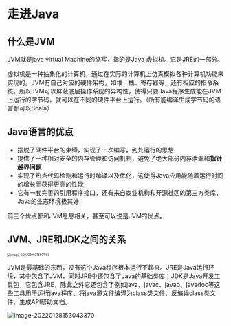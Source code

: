 # 走进Java

## 什么是JVM

JVM就是java virtual Machine的缩写，指的是Java 虚拟机。它是JRE的一部分。

虚拟机是一种抽象化的计算机，通过在实际的计算机上仿真模拟各种计算机功能来实现的。JVM有自己对应的硬件架构，如堆、栈、寄存器等，还有相应的指令系统。所以JVM可以屏蔽底层操作系统的异构性，使得只要Java程序生成能在JVM上运行的字节码，就可以在不同的硬件平台上运行。（所有能编译生成字节码的语言都可以Scala）

## Java语言的优点

* 摆脱了硬件平台的束缚，实现了一次编写，到处运行的思想
* 提供了一种相对安全的内存管理和访问机制，避免了绝大部分内存泄漏和**指针越界问题**
* 实现了热点代码检测和运行时编译以及优化，这使得Java应用能随着运行时间的增长而获得更高的性能
* 它有一套完善的引用程序接口，还有来自商业机构和开源社区的第三方类库，Java的生态环境极其好

前三个优点都和JVM息息相关，甚至可以说是JVM的优点。

## JVM、JRE和JDK之间的关系

<img src="C:\Users\lfl\AppData\Roaming\Typora\typora-user-images\image-20220106215501163.png" alt="image-20220106215501163" style="zoom:50%;" />

JVM是最基础的东西，没有这个Java程序根本运行不起来。JRE是Java运行环境，其中包含了JVM，同时JRE中还包含了Java的基础类库；JDK是Java开发工具包，它包含JRE，除此之外它还包含了例如java、javac、javap、javadoc等这些工具用于运行java程序、将java源文件编译为class类文件、反编译class类文件、生成API帮助文档。

![image-20220128153043370](C:\Users\lfl\AppData\Roaming\Typora\typora-user-images\image-20220128153043370.png)